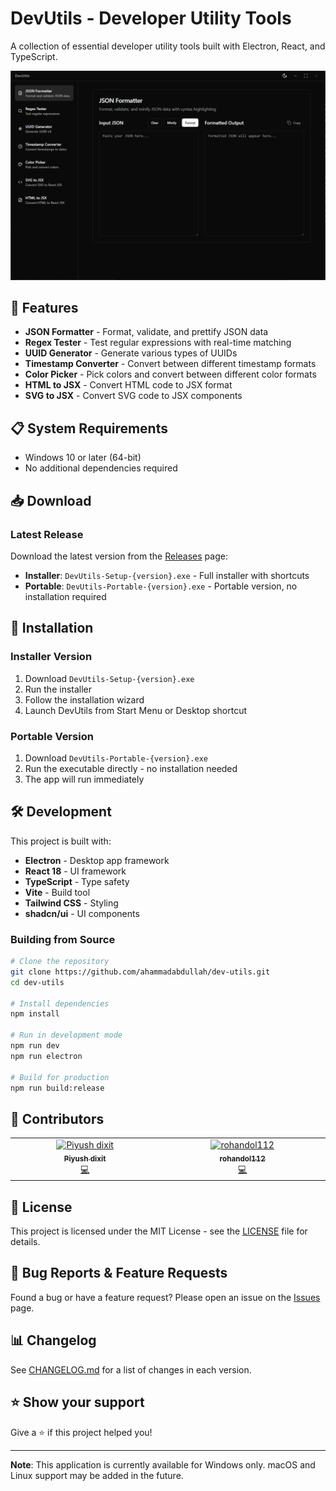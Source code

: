 # DevUtils - Developer Utility Tools

A collection of essential developer utility tools built with Electron, React, and TypeScript.

![DevUtils Screenshot](assets/screenshot.png)

## 🚀 Features

- **JSON Formatter** - Format, validate, and prettify JSON data
- **Regex Tester** - Test regular expressions with real-time matching
- **UUID Generator** - Generate various types of UUIDs
- **Timestamp Converter** - Convert between different timestamp formats
- **Color Picker** - Pick colors and convert between different color formats
- **HTML to JSX** - Convert HTML code to JSX format
- **SVG to JSX** - Convert SVG code to JSX components

## 📋 System Requirements

- Windows 10 or later (64-bit)
- No additional dependencies required

## 📥 Download

### Latest Release

Download the latest version from the [Releases](https://github.com/ahammadabdullah/dev-utils/releases) page:

- **Installer**: `DevUtils-Setup-{version}.exe` - Full installer with shortcuts
- **Portable**: `DevUtils-Portable-{version}.exe` - Portable version, no installation required

## 🔧 Installation

### Installer Version

1. Download `DevUtils-Setup-{version}.exe`
2. Run the installer
3. Follow the installation wizard
4. Launch DevUtils from Start Menu or Desktop shortcut

### Portable Version

1. Download `DevUtils-Portable-{version}.exe`
2. Run the executable directly - no installation needed
3. The app will run immediately

## 🛠️ Development

This project is built with:

- **Electron** - Desktop app framework
- **React 18** - UI framework
- **TypeScript** - Type safety
- **Vite** - Build tool
- **Tailwind CSS** - Styling
- **shadcn/ui** - UI components

### Building from Source

```bash
# Clone the repository
git clone https://github.com/ahammadabdullah/dev-utils.git
cd dev-utils

# Install dependencies
npm install

# Run in development mode
npm run dev
npm run electron

# Build for production
npm run build:release
```

## 🤝 Contributors

<!-- ALL-CONTRIBUTORS-LIST:START - Do not remove or modify this section -->
<!-- prettier-ignore-start -->
<!-- markdownlint-disable -->
<table>
  <tbody>
    <tr>
      <td align="center" valign="top" width="14.28%"><a href="http://builtbypiyush.me"><img src="https://avatars.githubusercontent.com/u/70336252?v=4?s=100" width="100px;" alt="Piyush dixit"/><br /><sub><b>Piyush dixit</b></sub></a><br /><a href="#code-Er-luffy-D" title="Code">💻</a></td>
      <td align="center" valign="top" width="14.28%"><a href="https://github.com/rohandol112"><img src="https://avatars.githubusercontent.com/u/133633875?v=4?s=100" width="100px;" alt="rohandol112"/><br /><sub><b>rohandol112</b></sub></a><br /><a href="#code-rohandol112" title="Code">💻</a></td>
    </tr>
  </tbody>
</table>

<!-- markdownlint-restore -->
<!-- prettier-ignore-end -->

<!-- ALL-CONTRIBUTORS-LIST:END -->

## 📝 License

This project is licensed under the MIT License - see the [LICENSE](LICENSE) file for details.

## 🐛 Bug Reports & Feature Requests

Found a bug or have a feature request? Please open an issue on the [Issues](https://github.com/ahammadabdullah/dev-utils/issues) page.

## 📊 Changelog

See [CHANGELOG.md](CHANGELOG.md) for a list of changes in each version.

## ⭐ Show your support

Give a ⭐️ if this project helped you!

---

**Note**: This application is currently available for Windows only. macOS and Linux support may be added in the future.
